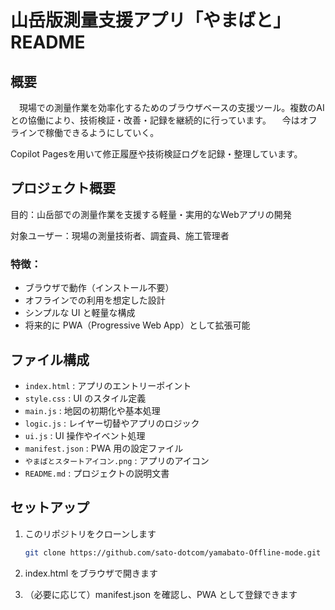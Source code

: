 # 山岳版測量支援アプリ「やまばと」README

## 概要

　現場での測量作業を効率化するためのブラウザベースの支援ツール。複数のAIとの協働により、技術検証・改善・記録を継続的に行っています。
　今はオフラインで稼働できるようにしていく。

Copilot Pagesを用いて修正履歴や技術検証ログを記録・整理しています。

## プロジェクト概要

目的：山岳部での測量作業を支援する軽量・実用的なWebアプリの開発

対象ユーザー：現場の測量技術者、調査員、施工管理者

### 特徴：

- ブラウザで動作（インストール不要）
- オフラインでの利用を想定した設計
- シンプルな UI と軽量な構成
- 将来的に PWA（Progressive Web App）として拡張可能

## ファイル構成

- `index.html` : アプリのエントリーポイント
- `style.css` : UI のスタイル定義
- `main.js` : 地図の初期化や基本処理
- `logic.js` : レイヤー切替やアプリのロジック
- `ui.js` : UI 操作やイベント処理
- `manifest.json` : PWA 用の設定ファイル
- `やまばとスタートアイコン.png` : アプリのアイコン
- `README.md` : プロジェクトの説明文書

## セットアップ
1. このリポジトリをクローンします
   ```bash
   git clone https://github.com/sato-dotcom/yamabato-Offline-mode.git

2. index.html をブラウザで開きます

3. （必要に応じて）manifest.json を確認し、PWA として登録できます